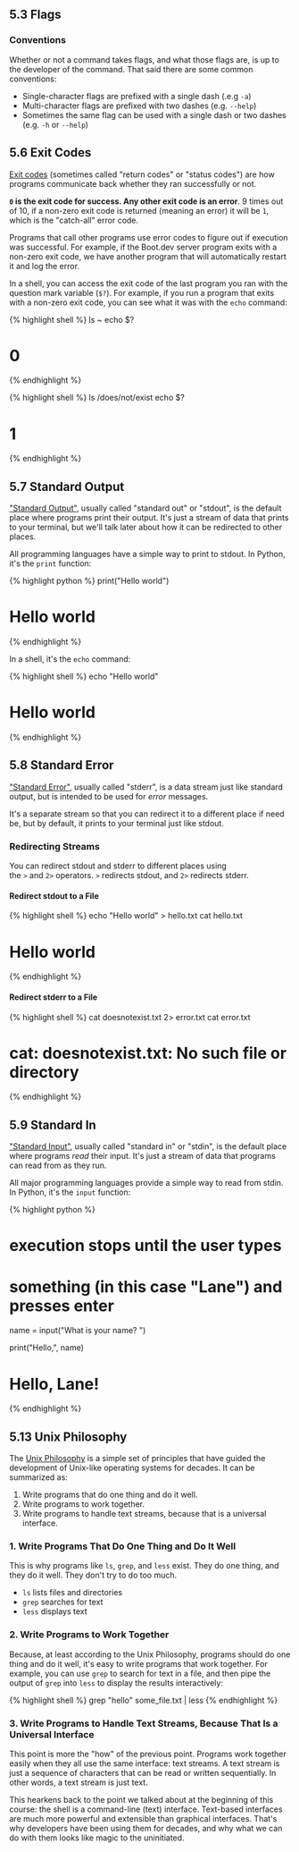## 5.3 Flags
### Conventions
Whether or not a command takes flags, and what those flags are, is up to the developer of the command. That said there are some common conventions:
- Single-character flags are prefixed with a single dash (.e.g `-a`)
- Multi-character flags are prefixed with two dashes (e.g. `--help`)
- Sometimes the same flag can be used with a single dash or two dashes (e.g. `-h` or `--help`)

## 5.6 Exit Codes
[Exit codes](https://en.wikipedia.org/wiki/Exit_status) (sometimes called "return codes" or "status codes") are how programs communicate back whether they ran successfully or not.

**`0` is the exit code for success. Any other exit code is an error**. 9 times out of 10, if a non-zero exit code is returned (meaning an error) it will be `1`, which is the "catch-all" error code.

Programs that call other programs use error codes to figure out if execution was successful. For example, if the Boot.dev server program exits with a non-zero exit code, we have another program that will automatically restart it and log the error.

In a shell, you can access the exit code of the last program you ran with the question mark variable (`$?`). For example, if you run a program that exits with a non-zero exit code, you can see what it was with the `echo` command:

{% highlight shell %}
ls ~
echo $?
# 0
{% endhighlight %}

{% highlight shell %}
ls /does/not/exist
echo $?
# 1
{% endhighlight %}


## 5.7 Standard Output
["Standard Output"](https://en.wikipedia.org/wiki/Standard_streams#Standard_output_%28stdout%29), usually called "standard out" or "stdout", is the default place where programs print their output. It's just a stream of data that prints to your terminal, but we'll talk later about how it can be redirected to other places.

All programming languages have a simple way to print to stdout. In Python, it's the `print` function:

{% highlight python %}
print("Hello world")
# Hello world
{% endhighlight %}

In a shell, it's the `echo` command:

{% highlight shell %}
echo "Hello world"
# Hello world
{% endhighlight %}


## 5.8 Standard Error
["Standard Error"](https://en.wikipedia.org/wiki/Standard_streams#Standard_error_%28stderr%29), usually called "stderr", is a data stream just like standard output, but is intended to be used for _error_ messages.

It's a separate stream so that you can redirect it to a different place if need be, but by default, it prints to your terminal just like stdout.
### Redirecting Streams
You can redirect stdout and stderr to different places using the `>` and `2>` operators. `>` redirects stdout, and `2>` redirects stderr.
#### Redirect stdout to a File
{% highlight shell %}
echo "Hello world" > hello.txt
cat hello.txt
# Hello world
{% endhighlight %}
#### Redirect stderr to a File
{% highlight shell %}
cat doesnotexist.txt 2> error.txt
cat error.txt
# cat: doesnotexist.txt: No such file or directory
{% endhighlight %}


## 5.9 Standard In
["Standard Input"](https://en.wikipedia.org/wiki/Standard_streams#Standard_input_%28stdin%29), usually called "standard in" or "stdin", is the default place where programs _read_ their input. It's just a stream of data that programs can read from as they run.

All major programming languages provide a simple way to read from stdin. In Python, it's the `input` function:

{% highlight python %}
# execution stops until the user types
# something (in this case "Lane") and presses enter
name = input("What is your name? ")

print("Hello,", name)
# Hello, Lane!
{% endhighlight %}


## 5.13 Unix Philosophy
The [Unix Philosophy](https://en.wikipedia.org/wiki/Unix_philosophy) is a simple set of principles that have guided the development of Unix-like operating systems for decades. It can be summarized as:
1. Write programs that do one thing and do it well.
2. Write programs to work together.
3. Write programs to handle text streams, because that is a universal interface.
### 1. Write Programs That Do One Thing and Do It Well
This is why programs like `ls`, `grep`, and `less` exist. They do one thing, and they do it well. They don't try to do too much.
- `ls` lists files and directories
- `grep` searches for text
- `less` displays text
### 2. Write Programs to Work Together
Because, at least according to the Unix Philosophy, programs should do one thing and do it well, it's easy to write programs that work together. For example, you can use `grep` to search for text in a file, and then pipe the output of `grep` into `less` to display the results interactively:

{% highlight shell %}
grep "hello" some_file.txt | less
{% endhighlight %}
### 3. Write Programs to Handle Text Streams, Because That Is a Universal Interface
This point is more the "how" of the previous point. Programs work together easily when they all use the same interface: text streams. A text stream is just a sequence of characters that can be read or written sequentially. In other words, a text stream is just text.

This hearkens back to the point we talked about at the beginning of this course: the shell is a command-line (text) interface. Text-based interfaces are much more powerful and extensible than graphical interfaces. That's why developers have been using them for decades, and why what we can do with them looks like magic to the uninitiated.
